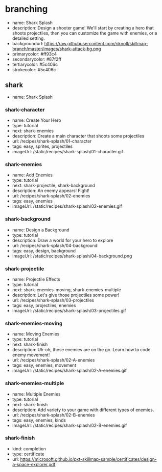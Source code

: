 # branching
* name: Shark Splash
* description: Design a shooter game! We'll start by creating a hero that shoots projectiles, then you can customize the game with enemies, or a detailed setting.
* backgroundurl: https://raw.githubusercontent.com/riknoll/skillmap-branch/master/images/shark-attack-bg.png
* primarycolor: #ff93c4
* secondarycolor: #87f2ff
* tertiarycolor: #5c406c
* strokecolor: #5c406c

## shark
* name: Shark Splash

### shark-character
* name: Create Your Hero
* type: tutorial
* next: shark-enemies
* description: Create a main character that shoots some projectiles
* url: /recipes/shark-splash/01-character
* tags: easy, sprites, projectiles
* imageUrl: /static/recipes/shark-splash/01-character.gif

### shark-enemies
* name: Add Enemies
* type: tutorial
* next: shark-projectile, shark-background
* description: An enemy appears! Fight!
* url: /recipes/shark-splash/02-enemies
* tags: easy, enemies
* imageUrl: /static/recipes/shark-splash/02-enemies.gif

### shark-background
* name: Design a Background
* type: tutorial
* description: Draw a world for your hero to explore
* url: /recipes/shark-splash/04-background
* tags: easy, design, background
* imageUrl: /static/recipes/shark-splash/04-background.png

### shark-projectile
* name: Projectile Effects
* type: tutorial
* next: shark-enemies-moving, shark-enemies-multiple
* description: Let's give those projectiles some power!
* url: /recipes/shark-splash/03-projectiles
* tags: easy, projectiles, enemies
* imageUrl: /static/recipes/shark-splash/03-projectiles.gif

### shark-enemies-moving
* name: Moving Enemies
* type: tutorial
* next: shark-finish
* description: Uh-oh, these enemies are on the go. Learn how to code enemy movement!
* url: /recipes/shark-splash/02-A-enemies
* tags: easy, enemies, movement
* imageUrl: /static/recipes/shark-splash/02-A-enemies.gif

### shark-enemies-multiple
* name: Multiple Enemies
* type: tutorial
* next: shark-finish
* description: Add variety to your game with different types of enemies.
* url: /recipes/shark-splash/02-B-enemies
* tags: easy, enemies, kinds
* imageUrl: /static/recipes/shark-splash/02-B-enemies.gif

### shark-finish
* kind: completion
* type: certificate
* url: https://microsoft.github.io/pxt-skillmap-sample/certificates/design-a-space-explorer.pdf